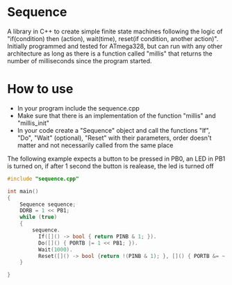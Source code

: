 # Sequence
A library in C++ to create simple finite state machines following the logic of "if(condition) then (action), wait(time), reset(if condition, another action)". Initially programmed and tested for ATmega328, but can run with any other architecture as long as there is a function called "millis" that returns the number of milliseconds since the program started.

# How to use
* In your program include the sequence.cpp
* Make sure that there is an implementation of the function "millis" and "millis_init"
* In your code create a "Sequence" object and call the functions "If", "Do", "Wait" (optional), "Reset" with their parameters, order doesn't matter and not necessarily called from the same place

The following example expects a button to be pressed in PB0, an LED in PB1 is turned on, if after 1 second the button is realease, the led is turned off

``` c++
#include "sequence.cpp"

int main()
{
    Sequence sequence;    
    DDRB = 1 << PB1;
    while (true)
    {
        sequence.
          If([]() -> bool { return PINB & 1; }).
          Do([]() { PORTB |= 1 << PB1; }).
          Wait(1000).
          Reset([]() -> bool {return !(PINB & 1); }, []() { PORTB &= ~(1 << PB1); });
    }

}
```